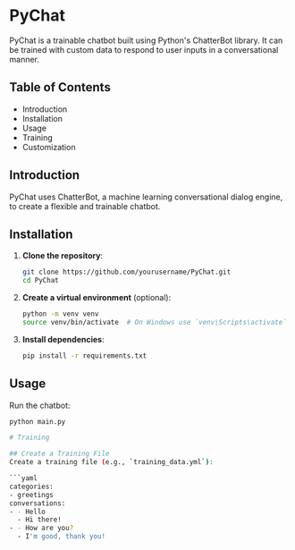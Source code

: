 # PyChat

PyChat is a trainable chatbot built using Python's ChatterBot library. It can be trained with custom data to respond to user inputs in a conversational manner.

## Table of Contents
- Introduction
- Installation
- Usage
- Training
- Customization

## Introduction
PyChat uses ChatterBot, a machine learning conversational dialog engine, to create a flexible and trainable chatbot.

## Installation
1. **Clone the repository**:
    ```bash
    git clone https://github.com/yourusername/PyChat.git
    cd PyChat
    ```

2. **Create a virtual environment** (optional):
    ```bash
    python -m venv venv
    source venv/bin/activate  # On Windows use `venv\Scripts\activate`
    ```

3. **Install dependencies**:
    ```bash
    pip install -r requirements.txt
    ```

## Usage
Run the chatbot:
```bash
python main.py

# Training

## Create a Training File
Create a training file (e.g., `training_data.yml`):

```yaml
categories:
- greetings
conversations:
- - Hello
  - Hi there!
- - How are you?
  - I'm good, thank you!
